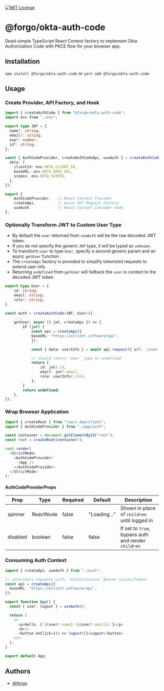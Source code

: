 [![MIT License](https://img.shields.io/badge/License-MIT-green.svg)](https://choosealicense.com/licenses/mit/)

# @forgo/okta-auth-code

Dead-simple TypeScript React Context factory to implement Okta Authorization Code with PKCE flow for your browser app.

## Installation

`npm install @forgo/okta-auth-code` or `yarn add @forgo/okta-auth-code`

## Usage

### Create Provider, API Factory, and Hook
```typescript
import { createAuthCode } from "@forgo/okta-auth-code";
import env from "./env";

export type JWT = {
  name?: string;
  email?: string;
  exp?: number;
  id?: string;
};

const { AuthCodeProvider, createAuthCodeApi, useAuth } = createAuthCode<JWT>({
  okta: {
    clientId: env.OKTA_CLIENT_ID,
    baseURL: env.OKTA_BASE_URL,
    scopes: env.OKTA_SCOPES,
  },
});

export { 
    AuthCodeProvider,   // React Context Provider
    createApi,          // Axios API Request Factory
    useAuth             // React Context Consumer Hook
};
```

### Optionally Transform JWT to Custom User Type
- By default the `user` returned from `useAuth` will be the raw decoded JWT token.
- If you do not specify the generic `JWT` type, it will be typed as `unknown`.
- To transform `user` to type `User`, specify a second generic param and an async `getUser` function.
- The `createApi` factory is provided to simplify tokenized requests to extend user info
- Returning `undefined` from `getUser` will fallback the `user` in context to the decoded JWT token.

```typescript
export type User = {
    id: string;
    email: string;
    role?: string;
}

const auth = createAuthCode<JWT, User>({
    ...,
    getUser: async ({ jwt, createApi }) => {
        if (jwt) {
            const api = createApi({
            baseURL: "https://elliott.software/api",
            });

            const { data: userInfo } = await api.request({ url: `/user-info/${id}`})

            // should return `User` type or undefined
            return {
                id: jwt?.id,
                email: jwt?.email,
                role: userInfo?.role,
            };
        }
        return undefined;
    },
});
```

### Wrap Browser Application
```typescript
import { createRoot } from "react-dom/client";
import { AuthCodeProvider } from "./app/auth";

const container = document.getElementById("root");
const root = createRoot(container!);

root.render(
  <StrictMode>
    <AuthCodeProvider>
      <App />
    </AuthCodeProvider>
  </StrictMode>
);
```

#### AuthCodeProviderProps
| Prop     | Type      | Required | Default      | Description                                         |
| -------- | --------- | -------- | ------------ | --------------------------------------------------- |
| spinner  | ReactNode | false    | "Loading..." | Shown in place of `children` until logged in        |
| disabled | boolean   | false    | false        | If set to `true`, bypass auth and render `children` |

### Consuming Auth Context
```typescript
import { createApi, useAuth } from "./auth";

// intercepts requests with: `Authorization: Bearer <accessToken>`
const api = createApi({
  baseURL: "https://elliott.software/api",
});

export function App() {
  const { user, logout } = useAuth();

  return (
    <>
      <p>Hello, {`${user?.name} (${user?.email})`}</p>
      <br/>
      <button onClick={() => logout()}>Logout</button>
    </>
  );
}

export default App;
```

## Authors
- [@forgo](https://github.com/forgo)

